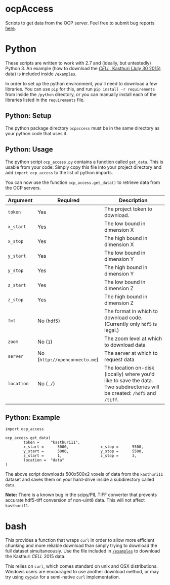 # ocpAccess
Scripts to get data from the OCP server. Feel free to submit bug reports [here](https://github.com/openconnectome/ocpAccess/issues).


# Python
These scripts are written to work with 2.7 and (ideally, but untestedly) Python 3. An example (how to download the [*CELL*, Kasthuri (July 30 2015)](http://www.openconnectomeproject.org/#!kasthuri11/c12r2) data) is included inside [`/examples`](https://github.com/openconnectome/ocpAccess/tree/master/python/examples).

In order to set up the python environment, you'll need to download a few libraries. You can use `pip` for this, and run `pip install -r requirements` from inside the `/python` directory, or you can manually install each of the libraries listed in the `requirements` file.


## Python: Setup
The python package directory `ocpaccess` must be in the same directory as your python code that uses it.

## Python: Usage
The python script `ocp_access.py` contains a function called `get_data`. This is usable from your code: Simply copy this file into your project directory and add `import ocp_access` to the list of python imports.

You can now use the function `ocp_access.get_data()` to retrieve data from the OCP servers.

| Argument | Required | Description |
|----------|----------|-------------|
| `token` | Yes | The project token to download. |
| `x_start` | Yes | The low bound in dimension X |
| `x_stop` | Yes | The high bound in dimension X |
| `y_start` | Yes | The low bound in dimension Y |
| `y_stop` | Yes | The high bound in dimension Y |
| `z_start` | Yes | The low bound in dimension Z |
| `z_stop` | Yes | The high bound in dimension Z |
| `fmt` | No (`hdf5`) | The format in which to download code. (Currently only `hdf5` is legal.) |
| `zoom` | No (`1`) | The zoom level at which to download data |
| `server` | No (`http://openconnecto.me`) | The server at which to request data |
| `location` | No (`./`) | The location on-disk (locally) where you'd like to save the data. Two subdirectories will be created: `/hdf5` and `/tiff`. |

## Python: Example

```
import ocp_access

ocp_access.get_data(
        token =     "kasthuri11",
        x_start =      5000,              x_stop =      5500,
        y_start =      5000,              y_stop =      5500,
        z_start =      1,                 z_stop =      3,
        location =  "data"
)
```

The above script downloads 500x500x2 voxels of data from the `kasthuri11` dataset and saves them on your hard-drive inside a subdirectory called `data`.

**Note:** There is a known bug in the scipy/PIL TIFF converter that prevents accurate hdf5-tiff conversion of non-uint8 data. This will not affect `kasthuri11`.


# bash
This provides a function that wraps `curl` in order to allow more efficient chunking and more reliable download than simply trying to download the full dataset simultaneously. Use the file included in [`/examples`](https://github.com/openconnectome/ocpAccess/tree/master/bash/examples) to download the Kasthuri *CELL* 2015 data.

This relies on `curl`, which comes standard on unix and OSX distributions. Windows users are encouraged to use another download method, or may try using `cygwin` for a semi-native `curl` implementation.
